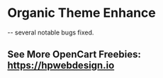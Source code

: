 # Organic Theme Enhance
-- several notable bugs fixed. 



## See More OpenCart Freebies:  https://hpwebdesign.io  

